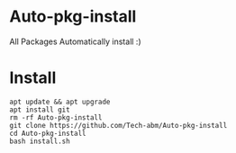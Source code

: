 # Auto-pkg-install
All Packages Automatically install :) 

# Install 
```
apt update && apt upgrade 
apt install git
rm -rf Auto-pkg-install
git clone https://github.com/Tech-abm/Auto-pkg-install
cd Auto-pkg-install 
bash install.sh
```

